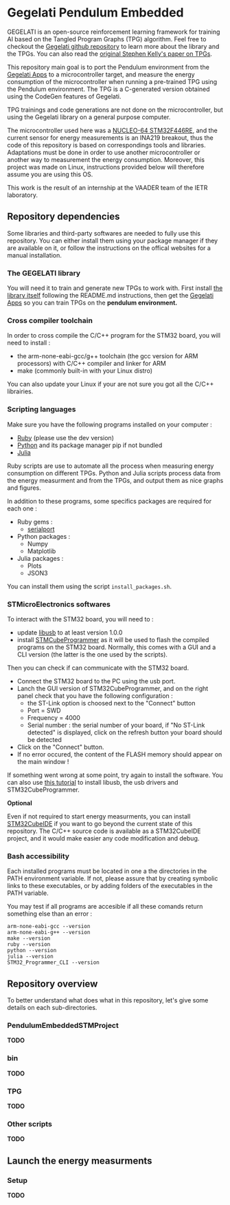 # Gegelati Pendulum Embedded

GEGELATI is an open-source reinforcement learning framework for training AI based on the Tangled Program Graphs (TPG) algorithm.
Feel free to checkout the [Gegelati github repository](https://github.com/gegelati/gegelati) to learn more about the library and the TPGs. You can also read the [original Stephen Kelly's paper on TPGs](http://stephenkelly.ca/research_files/Kelly-Stephen-PhD-CSCI-June-2018.pdf).

This repository main goal is to port the Pendulum environment from the [Gegelati Apps](https://github.com/gegelati/gegelati-apps) to a microcontroller target, and measure the energy consumption of the microcontroller when running a pre-trained TPG using the Pendulum environment. The TPG is a C-generated version obtained using the CodeGen features of Gegelati. 

TPG trainings and code generations are not done on the microcontroller, but using the Gegelati library on a general purpose computer.

The microcontroller used here was a [NUCLEO-64 STM32F446RE](https://www.st.com/en/evaluation-tools/nucleo-f446re.html), and the current sensor for energy measurements is an INA219 breakout, thus the code of this repository is based on correspondings tools and libraries. Adaptations must be done in order to use another microcontroller or another way to measurement the energy consumption.
Moreover, this project was made on Linux, instructions provided below will therefore assume you are using this OS.

This work is the result of an internship at the VAADER team of the IETR laboratory.


## Repository dependencies

Some libraries and third-party softwares are needed to fully use this repository.
You can either install them using your package manager if they are available on it, or follow the instructions on the offical websites for a manual installation.

### The GEGELATI library

You will need it to train and generate new TPGs to work with. First install [the library itself](https://github.com/gegelati/gegelati) following the README.md instructions, then get the [Gegelati Apps](https://github.com/gegelati/gegelati-apps) so you can train TPGs on the **pendulum environment.**

### Cross compiler toolchain

In order to cross compile the C/C++ program for the STM32 board, you will need to install :
* the arm-none-eabi-gcc/g++ toolchain (the gcc version for ARM processors) with C/C++ compiler and linker for ARM
* make (commonly built-in with your Linux distro)

You can also update your Linux if your are not sure you got all the C/C++ librairies.

### Scripting languages

Make sure you have the following programs installed on your computer :
* [Ruby](https://www.ruby-lang.org/fr/documentation/installation/) (please use the dev version)
* [Python](https://wiki.python.org/moin/BeginnersGuide/Download) and its package manager pip if not bundled
* [Julia](https://www.ruby-lang.org/fr/documentation/installation/)

Ruby scripts are use to automate all the process when measuring energy consumption on different TPGs. Python and Julia scripts process data from the energy measurment and from the TPGs, and output them as nice graphs and figures.

In addition to these programs, some specifics packages are required for each one :
* Ruby gems :
    * [serialport](https://rubygems.org/gems/serialport/)
* Python packages :
    * Numpy
    * Matplotlib
* Julia packages :
    * Plots
    * JSON3

You can install them using the script `install_packages.sh`.

### STMicroElectronics softwares

To interact with the STM32 board, you will need to :
* update [libusb]((https://libusb.info/)) to at least version 1.0.0
* install [STMCubeProgrammer](https://www.st.com/en/development-tools/stm32cubeprog.html) as it will be used to flash the compiled programs on the STM32 board. Normally, this comes with a GUI and a CLI version (the latter is the one used by the scripts).

Then you can check if can communicate with the STM32 board.
* Connect the STM32 board to the PC using the usb port.
* Lanch the GUI version of STM32CubeProgrammer, and on the right panel check that you have the following configuration :
    * the ST-Link option is choosed next to the "Connect" button
    * Port = SWD
    * Frequency = 4000
    * Serial number : the serial number of your board, if "No ST-Link detected" is displayed, click on the refresh button your board should be detected
* Click on the "Connect" button.
* If no error occured, the content of the FLASH memory should appear on the main window !

If something went wrong at some point, try again to install the software. You can also use [this tutorial](https://wiki.st.com/stm32mpu/wiki/STM32CubeProgrammer#How_to_flash_with_STM32CubeProgrammer) to install libusb, the usb drivers and STM32CubeProgrammer.

**Optional**

Even if not required to start energy measurments, you can install [STM32CubeIDE](https://www.st.com/en/development-tools/stm32cubeide.html) if you want to go beyond the current state of this repository.
The C/C++ source code is available as a STM32CubeIDE project, and it would make easier any code modification and debug.

### Bash accessibility

Each installed programs must be located in one a the directories in the PATH environment variable.
If not, please assure that by creating symbolic links to these executables, or by adding folders of the executables in the PATH variable.

You may test if all programs are accesible if all these comands return something else than an error :
```
arm-none-eabi-gcc --version
arm-none-eabi-g++ --version
make --version
ruby --version
python --version
julia --version
STM32_Programmer_CLI --version
```


## Repository overview

To better understand what does what in this repository, let's give some details on each sub-directories.

### PendulumEmbeddedSTMProject

**TODO**

### bin

**TODO**

### TPG

**TODO**

### Other scripts

**TODO**


## Launch the energy measurments

### Setup

**TODO**
